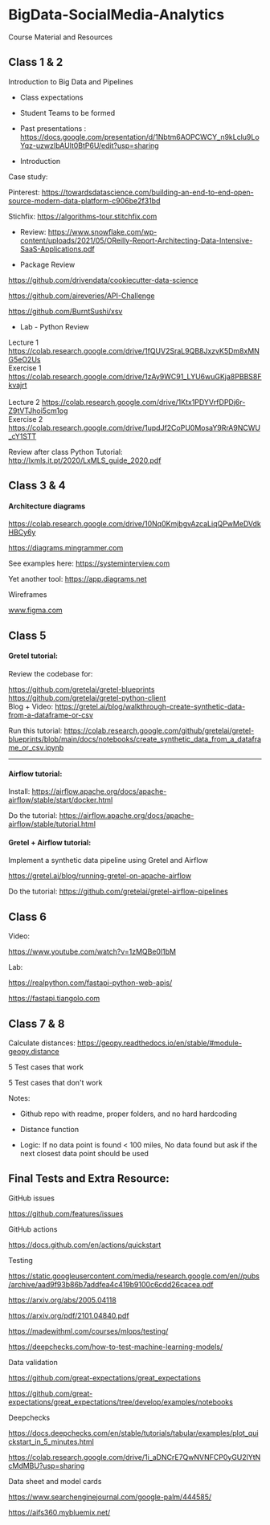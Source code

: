 # BigData-SocialMedia-Analytics
Course Material and Resources

## Class 1 & 2

  Introduction to Big Data and Pipelines

- Class expectations

- Student Teams to be formed

- Past presentations : https://docs.google.com/presentation/d/1Nbtm6AOPCWCY_n9kLclu9LoYqz-uzwzIbAUlt0BtP6U/edit?usp=sharing  

- Introduction

Case study: <br>

Pinterest: https://towardsdatascience.com/building-an-end-to-end-open-source-modern-data-platform-c906be2f31bd 

Stichfix: https://algorithms-tour.stitchfix.com

- Review: https://www.snowflake.com/wp-content/uploads/2021/05/OReilly-Report-Architecting-Data-Intensive-SaaS-Applications.pdf

- Package Review <br>

https://github.com/drivendata/cookiecutter-data-science <br>

https://github.com/aireveries/API-Challenge  <br>

https://github.com/BurntSushi/xsv<br>

- Lab - Python Review

Lecture 1
https://colab.research.google.com/drive/1fQUV2SraL9QB8JxzvK5Dm8xMNG5eO2Us<br>
Exercise 1
https://colab.research.google.com/drive/1zAy9WC91_LYU6wuGKja8PBBS8Fkvajrt<br><br>
Lecture 2
https://colab.research.google.com/drive/1Ktx1PDYVrfDPDj6r-Z9tVTJhoi5cm1og<br>
Exercise 2
https://colab.research.google.com/drive/1updJf2CoPU0MosaY9RrA9NCWU_cY1STT <be>

Review after class
Python Tutorial: http://lxmls.it.pt/2020/LxMLS_guide_2020.pdf

## Class 3 & 4

#### Architecture diagrams

https://colab.research.google.com/drive/10Nq0KmjbgvAzcaLiqQPwMeDVdkHBCy6y<br>

https://diagrams.mingrammer.com<br>

See examples here: https://systeminterview.com <br>

Yet another tool: https://app.diagrams.net <br>

Wireframes

www.figma.com

## Class 5 

#### Gretel tutorial:

Review the codebase for:

https://github.com/gretelai/gretel-blueprints <br>
https://github.com/gretelai/gretel-python-client <br>
Blog + Video: https://gretel.ai/blog/walkthrough-create-synthetic-data-from-a-dataframe-or-csv <br>

Run this tutorial: https://colab.research.google.com/github/gretelai/gretel-blueprints/blob/main/docs/notebooks/create_synthetic_data_from_a_dataframe_or_csv.ipynb<br>

----

#### Airflow tutorial:

Install: https://airflow.apache.org/docs/apache-airflow/stable/start/docker.html <br>

Do the tutorial: https://airflow.apache.org/docs/apache-airflow/stable/tutorial.html <br>

#### Gretel + Airflow tutorial:

Implement a synthetic data pipeline using Gretel and Airflow<br>

https://gretel.ai/blog/running-gretel-on-apache-airflow<br>

Do the tutorial: https://github.com/gretelai/gretel-airflow-pipelines <be>

## Class 6 

Video:

https://www.youtube.com/watch?v=1zMQBe0l1bM

Lab:

https://realpython.com/fastapi-python-web-apis/ <br>

https://fastapi.tiangolo.com

## Class 7 & 8

Calculate distances: https://geopy.readthedocs.io/en/stable/#module-geopy.distance <br>

5 Test cases that work

5 Test cases that don't work

Notes:

- Github repo with readme, proper folders, and no hard hardcoding

- Distance function

 - Logic: If no data point is found < 100 miles, No data found but ask if the next closest data point should be used

## Final Tests and Extra Resource:

GitHub issues

https://github.com/features/issues <br>

 

GitHub actions

https://docs.github.com/en/actions/quickstart <br>

 

Testing

https://static.googleusercontent.com/media/research.google.com/en//pubs/archive/aad9f93b86b7addfea4c419b9100c6cdd26cacea.pdf <br> 

https://arxiv.org/abs/2005.04118 <br> 

https://arxiv.org/pdf/2101.04840.pdf <br> 

https://madewithml.com/courses/mlops/testing/ <br>

https://deepchecks.com/how-to-test-machine-learning-models/ <br> 

Data validation

https://github.com/great-expectations/great_expectations <br>

https://github.com/great-expectations/great_expectations/tree/develop/examples/notebooks <br>

Deepchecks

https://docs.deepchecks.com/en/stable/tutorials/tabular/examples/plot_quickstart_in_5_minutes.html <br>

https://colab.research.google.com/drive/1i_aDNCrE7QwNVNFCP0yGU2lYtNcMdMBU?usp=sharing <br>

 

Data sheet and model cards

https://www.searchenginejournal.com/google-palm/444585/ <br>

https://aifs360.mybluemix.net/ <br>
